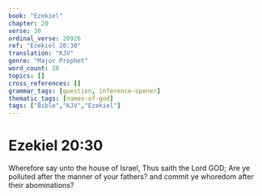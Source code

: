 ```yaml
---
book: "Ezekiel"
chapter: 20
verse: 30
ordinal_verse: 20926
ref: "Ezekiel 20:30"
translation: "KJV"
genre: "Major Prophet"
word_count: 28
topics: []
cross_references: []
grammar_tags: [question, inference-opener]
thematic_tags: [names-of-god]
tags: ["Bible","KJV","Ezekiel"]
---
```


# Ezekiel 20:30

Wherefore say unto the house of Israel, Thus saith the Lord GOD; Are ye polluted after the manner of your fathers? and commit ye whoredom after their abominations?
